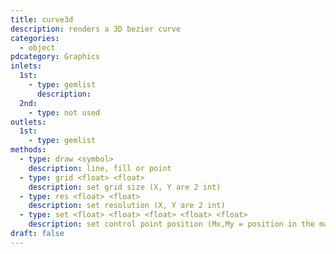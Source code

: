 ```yaml
---
title: curve3d
description: renders a 3D bezier curve
categories:
  - object
pdcategory: Graphics
inlets:
  1st:
    - type: gemlist
      description:
  2nd:
    - type: not used
outlets:
  1st:
    - type: gemlist
methods:
  - type: draw <symbol>
    description: line, fill or point
  - type: grid <float> <float>
    description: set grid size (X, Y are 2 int)
  - type: res <float> <float>
    description: set resolution (X, Y are 2 int)
  - type: set <float> <float> <float> <float> <float>
    description: set control point position (Mx,My = position in the matrix; X,Y,Z = position of the control point)
draft: false
---
```

